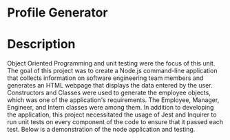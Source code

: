 # Profile Generator

# Description
Object Oriented Programming and unit testing were the focus of this unit. The goal of this project was to create a Node.js command-line application that collects information on software engineering team members and generates an HTML webpage that displays the data entered by the user. Constructors and Classes were used to generate the employee objects, which was one of the application's requirements. The Employee, Manager, Engineer, and Intern classes were among them. In addition to developing the application, this project necessitated the usage of Jest and Inquirer to run unit tests on every component of the code to ensure that it passed each test. Below is a demonstration of the node application and testing.

